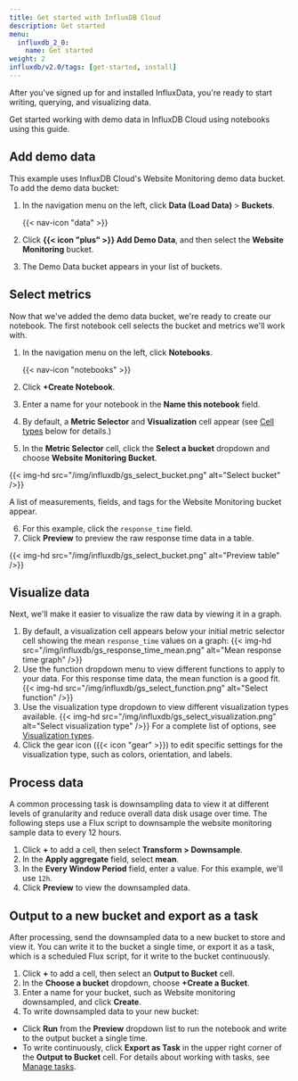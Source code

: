 ```yaml
---
title: Get started with InfluxDB Cloud
description: Get started
menu:
  influxdb_2_0:
    name: Get started
weight: 2
influxdb/v2.0/tags: [get-started, install]
---
```


After you've signed up for and installed InfluxData, you're ready to start writing, querying, and visualizing data.

Get started working with demo data in InfluxDB Cloud using notebooks using this guide.

## Add demo data

This example uses InfluxDB Cloud's Website Monitoring demo data bucket. To add the demo data bucket:

1.  In the navigation menu on the left, click **Data (Load Data)** > **Buckets**.

    {{< nav-icon "data" >}}

2.  Click **{{< icon "plus" >}} Add Demo Data**, and then select the **Website Monitoring** bucket.
3.  The Demo Data bucket appears in your list of buckets.

## Select metrics

Now that we've added the demo data bucket, we're ready to create our notebook. The first notebook cell selects the bucket and metrics we'll work with.

1. In the navigation menu on the left, click **Notebooks**.

    {{< nav-icon "notebooks" >}}
2. Click **+Create Notebook**.
3. Enter a name for your notebook in the **Name this notebook** field.
4. By default, a **Metric Selector** and **Visualization** cell appear (see [Cell types](#cell-types) below for details.)
5. In the **Metric Selector** cell, click the **Select a bucket** dropdown and choose **Website Monitoring Bucket**.

{{< img-hd src="/img/influxdb/gs_select_bucket.png" alt="Select bucket" />}}

A list of measurements, fields, and tags for the Website Monitoring bucket appear.

6. For this example, click the `response_time` field.
7. Click **Preview** to preview the raw response time data in a table.

{{< img-hd src="/img/influxdb/gs_select_bucket.png" alt="Preview table" />}}


## Visualize data

Next, we'll make it easier to visualize the raw data by viewing it in a graph.

1. By default, a visualization cell appears below your initial metric selector cell showing the mean `response_time` values on a graph:
{{< img-hd src="/img/influxdb/gs_response_time_mean.png" alt="Mean response time graph" />}}
2. Use the function dropdown menu to view different functions to apply to your data. For this response time data, the mean function is a good fit.
{{< img-hd src="/img/influxdb/gs_select_function.png" alt="Select function" />}}
3. Use the visualization type dropdown to view different visualization types available.
{{< img-hd src="/img/influxdb/gs_select_visualization.png" alt="Select visualization type" />}}
For a complete list of options, see [Visualization types](/influxdb/cloud/visualize-data/visualization-types/).
4. Click the gear icon ({{< icon "gear" >}}) to edit specific settings for the visualization type, such as colors, orientation, and labels.

## Process data

A common processing task is downsampling data to view it at different levels of granularity and reduce overall data disk usage over time. The following steps use a Flux script to downsample the website monitoring sample data to every 12 hours.

1. Click **+** to add a cell, then select **Transform > Downsample**.
2. In the **Apply aggregate** field, select **mean**.
3. In the **Every Window Period** field, enter a value. For this example, we'll use `12h`.
4. Click **Preview** to view the downsampled data.

## Output to a new bucket and export as a task

After processing, send the downsampled data to a new bucket to store and view it. You can write it to the bucket a single time, or export it as a task, which is a scheduled Flux script, for it write to the bucket continuously.

1. Click **+** to add a cell, then select an **Output to Bucket** cell.
2. In the **Choose a bucket** dropdown, choose **+Create a Bucket**.
3. Enter a name for your bucket, such as Website monitoring downsampled, and click **Create**.
4. To write downsampled data to your new bucket:
  - Click **Run** from the **Preview** dropdown list to run the notebook and write to the output bucket a single time.
  - To write continuously, click **Export as Task** in the upper right corner of the **Output to Bucket** cell. For details about working with tasks, see [Manage tasks](/influxdb/cloud/process-data/manage-tasks/).
